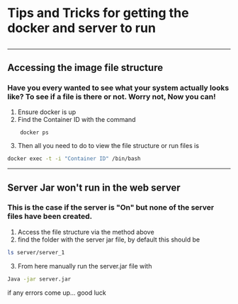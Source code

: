 # Tips and Tricks for getting the docker and server to run



##

---
## Accessing the image file structure
### Have you every wanted to see what your system actually looks like? To see if a file is there or not. Worry not, Now you can!
1. Ensure docker is up
2. Find the Container ID with the command 
```
    docker ps
```
3. Then all you need to do to view the file structure or run files is
```bash
docker exec -t -i "Container ID" /bin/bash
```
---
## Server Jar won't run in the web server
### This is the case if the server is "On" but none of the server files have been created.
1. Access the file structure via the method above
2. find the folder with the server jar file, by default this should be
```bash
ls server/server_1
```
3. From here manually run the server.jar file with
```bash
Java -jar server.jar
```
if any errors come up... good luck